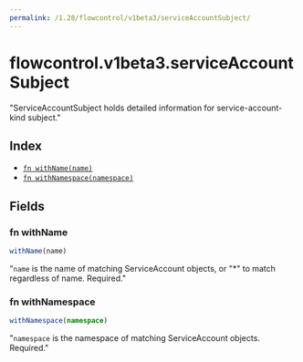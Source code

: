 ```yaml
---
permalink: /1.28/flowcontrol/v1beta3/serviceAccountSubject/
---
```


# flowcontrol.v1beta3.serviceAccountSubject

"ServiceAccountSubject holds detailed information for service-account-kind subject."

## Index

* [`fn withName(name)`](#fn-withname)
* [`fn withNamespace(namespace)`](#fn-withnamespace)

## Fields

### fn withName

```ts
withName(name)
```

"`name` is the name of matching ServiceAccount objects, or \"*\" to match regardless of name. Required."

### fn withNamespace

```ts
withNamespace(namespace)
```

"`namespace` is the namespace of matching ServiceAccount objects. Required."